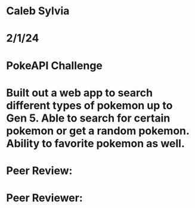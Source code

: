 # Caleb Sylvia
# 2/1/24
# PokeAPI Challenge
# Built out a web app to search different types of pokemon up to Gen 5. Able to search for certain pokemon or get a random pokemon. Ability to favorite pokemon as well.
# Peer Review:
# Peer Reviewer: 
